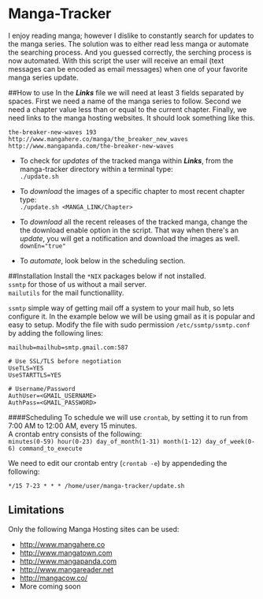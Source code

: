 # Manga-Tracker
I enjoy reading manga; however I dislike to constantly search for updates to the manga series. The solution was to either read less manga or automate the searching process. And you guessed correctly, the serching process is now automated. With this script the user will receive an email (text messages can be encoded as email messages) when one of your favorite manga series update.  

##How to use
In the ***Links*** file we will need at least 3 fields separated by spaces. First we need a name of the manga series to follow. Second we need a chapter value less than or equal to the current chapter. Finally, we need links to the manga hosting websites. It should look something like this.  
```
the-breaker-new-waves 193 http://www.mangahere.co/manga/the_breaker_new_waves http://www.mangapanda.com/the-breaker-new-waves
```
* To check for *updates* of the tracked manga within ***Links***, from the manga-tracker directory within a terminal type:  
`./update.sh`  

* To *download* the images of a specific chapter to most recent chapter type:  
 `./update.sh <MANGA_LINK/Chapter>`  
 
* To *download* all the recent releases of the tracked manga, change the the download enable option in the script. That way when there's an *update*, you will get a notification and download the images as well.  
 `downEn="true"`
 
* To *automate*, look below in the scheduling section.  
 
##Installation
Install the `*NIX` packages below if not installed.  
`ssmtp` for those of us without a mail server.  
`mailutils` for the mail functionallity.  

 `ssmtp` simple way of getting mail off a system to your mail hub, so lets configure it. In the example below we will be using gmail as it is popular and easy to setup. Modify the file with sudo permission `/etc/ssmtp/ssmtp.conf` by adding the following lines:

```
mailhub=mailhub=smtp.gmail.com:587  
  
# Use SSL/TLS before negotiation  
UseTLS=YES  
UseSTARTTLS=YES  

# Username/Password  
AuthUser=<GMAIL_USERNAME>  
AuthPass=<GMAIL_PASSWORD>  
```
####Scheduling
To schedule we will use `crontab`, by setting it to run from 7:00 AM to 12:00 AM, every 15 minutes.  
A crontab entry consists of the following:  
`minutes(0-59) hour(0-23) day_of_month(1-31) month(1-12) day_of_week(0-6) command_to_execute`

We need to edit our crontab entry (`crontab -e`) by appendeding the following:  
```
*/15 7-23 * * * /home/user/manga-tracker/update.sh
```

## Limitations
Only the following Manga Hosting sites can be used:  
* http://www.mangahere.co  
* http://www.mangatown.com  
* http://www.mangapanda.com  
* http://www.mangareader.net  
* http://mangacow.co/  
* More coming soon

